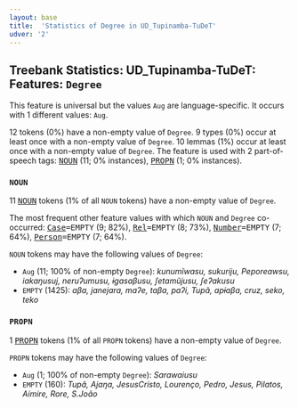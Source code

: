 ```yaml
---
layout: base
title:  'Statistics of Degree in UD_Tupinamba-TuDeT'
udver: '2'
---
```


## Treebank Statistics: UD_Tupinamba-TuDeT: Features: `Degree`

This feature is universal but the values `Aug` are language-specific.
It occurs with 1 different values: `Aug`.

12 tokens (0%) have a non-empty value of `Degree`.
9 types (0%) occur at least once with a non-empty value of `Degree`.
10 lemmas (1%) occur at least once with a non-empty value of `Degree`.
The feature is used with 2 part-of-speech tags: <tt><a href="tpn_tudet-pos-NOUN.html">NOUN</a></tt> (11; 0% instances), <tt><a href="tpn_tudet-pos-PROPN.html">PROPN</a></tt> (1; 0% instances).

### `NOUN`

11 <tt><a href="tpn_tudet-pos-NOUN.html">NOUN</a></tt> tokens (1% of all `NOUN` tokens) have a non-empty value of `Degree`.

The most frequent other feature values with which `NOUN` and `Degree` co-occurred: <tt><a href="tpn_tudet-feat-Case.html">Case</a></tt><tt>=EMPTY</tt> (9; 82%), <tt><a href="tpn_tudet-feat-Rel.html">Rel</a></tt><tt>=EMPTY</tt> (8; 73%), <tt><a href="tpn_tudet-feat-Number.html">Number</a></tt><tt>=EMPTY</tt> (7; 64%), <tt><a href="tpn_tudet-feat-Person.html">Person</a></tt><tt>=EMPTY</tt> (7; 64%).

`NOUN` tokens may have the following values of `Degree`:

* `Aug` (11; 100% of non-empty `Degree`): <em>kunumĩwasu, sukuriju, Peporeawsu, iakaŋusuj, neruʔumusu, ɨgasaβusu, ʃetamũjusu, ʃeʔakusu</em>
* `EMPTY` (1425): <em>aβa, janejara, maʔe, taβa, paʔi, Tupã, apɨaβa, cruz, seko, teko</em>

### `PROPN`

1 <tt><a href="tpn_tudet-pos-PROPN.html">PROPN</a></tt> tokens (1% of all `PROPN` tokens) have a non-empty value of `Degree`.

`PROPN` tokens may have the following values of `Degree`:

* `Aug` (1; 100% of non-empty `Degree`): <em>Sarawaiusu</em>
* `EMPTY` (160): <em>Tupã, Ajaŋa, JesusCristo, Lourenço, Pedro, Jesus, Pilatos, Aimire, Rore, S.João</em>

